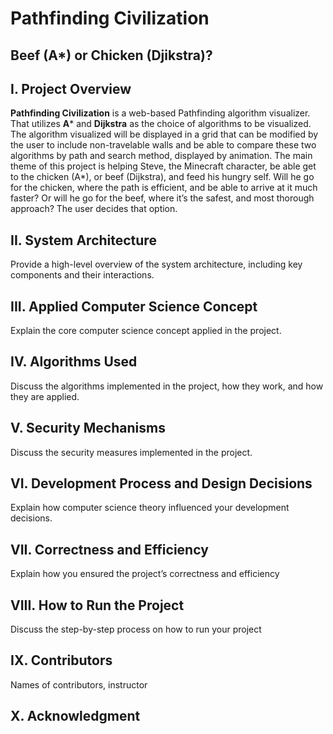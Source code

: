 # Pathfinding Civilization
## Beef (A*) or Chicken (Djikstra)?

## I. Project Overview
**Pathfinding Civilization** is a web-based Pathfinding algorithm visualizer. That utilizes **A*** and **Dijkstra** as the choice of algorithms to be visualized. The algorithm visualized will be displayed in a grid that can be modified by the user to include non-travelable walls and be able to compare these two algorithms by path and search method, displayed by animation. The main theme of this project is helping Steve, the Minecraft character, be able get to the chicken (A*), or beef (Dijkstra), and feed his hungry self. Will he go for the chicken, where the path is efficient, and be able to arrive at it much faster? Or will he go for the beef, where it’s the safest, and most thorough approach? The user decides that option.

## II. System Architecture
Provide a high-level overview of the system architecture, including
key components and their interactions.

## III. Applied Computer Science Concept
Explain the core computer science concept applied in the project.

## IV. Algorithms Used
Discuss the algorithms implemented in the project, how they work,
and how they are applied.

## V. Security Mechanisms
Discuss the security measures implemented in the project.

## VI. Development Process and Design Decisions
Explain how computer science theory influenced your development
decisions.

## VII. Correctness and Efficiency
Explain how you ensured the project’s correctness and efficiency

## VIII. How to Run the Project
Discuss the step-by-step process on how to run your project

## IX. Contributors
Names of contributors, instructor

## X. Acknowledgment
